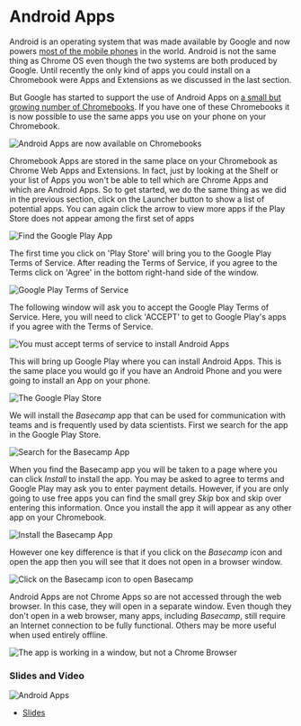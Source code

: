 


# Android Apps

Android is an operating system that was made available by Google and now powers [most of the mobile phones](https://www.statista.com/statistics/266136/global-market-share-held-by-smartphone-operating-systems/) in the world. Android is not the same thing as Chrome OS even though the two systems are both produced by Google. Until recently the only kind of apps you could install on a Chromebook were Apps and Extensions as we discussed in the last section.

But Google has started to support the use of Android Apps on [a small but growing number of Chromebooks](https://www.androidcentral.com/these-are-chromebooks-can-run-android-apps). If you have one of these Chromebooks it is now possible to use the same apps you use on your phone on your Chromebook.


![Android Apps are now available on Chromebooks](https://docs.google.com/presentation/d/1m82nWg5wtp_8WC6alsppr-UjlyK8VoORcMQnsswgNhU/export/png?id=1m82nWg5wtp_8WC6alsppr-UjlyK8VoORcMQnsswgNhU&pageid=g39fa753dc8_1_5)

Chromebook Apps are stored in the same place on your Chromebook as Chrome Web Apps and Extensions. In fact, just by looking at the Shelf or your list of Apps you won't be able to tell which are Chrome Apps and which are Android Apps. So to get started, we do the same thing as we did in the previous section, click on the Launcher button to show a list of potential apps. You can again click the arrow to view more apps if the Play Store does not appear among the first set of apps



![Find the Google Play App](https://docs.google.com/presentation/d/1m82nWg5wtp_8WC6alsppr-UjlyK8VoORcMQnsswgNhU/export/png?id=1m82nWg5wtp_8WC6alsppr-UjlyK8VoORcMQnsswgNhU&pageid=g39e0fc7e8b_0_10)


The first time you click on 'Play Store' will bring you to the Google Play Terms of Service. After reading the Terms of Service, if you agree to the Terms click on 'Agree' in the bottom right-hand side of the window.  


![Google Play Terms of Service](https://docs.google.com/presentation/d/1m82nWg5wtp_8WC6alsppr-UjlyK8VoORcMQnsswgNhU/export/png?id=1m82nWg5wtp_8WC6alsppr-UjlyK8VoORcMQnsswgNhU&pageid=g32649f1c87_1_2)


The following window will ask you to accept the Google Play Terms of Service. Here, you will need to click 'ACCEPT' to get to Google Play's apps if you agree with the Terms of Service.


![You must accept terms of service to install Android Apps](https://docs.google.com/presentation/d/1m82nWg5wtp_8WC6alsppr-UjlyK8VoORcMQnsswgNhU/export/png?id=1m82nWg5wtp_8WC6alsppr-UjlyK8VoORcMQnsswgNhU&pageid=g32649f1c87_1_17)

This will bring up Google Play where you can install Android Apps. This is the same place you would go if you have an Android Phone and you were going to install an App on your phone.



![The Google Play Store](https://docs.google.com/presentation/d/1m82nWg5wtp_8WC6alsppr-UjlyK8VoORcMQnsswgNhU/export/png?id=1m82nWg5wtp_8WC6alsppr-UjlyK8VoORcMQnsswgNhU&pageid=g32649f1c87_0_15)


We will install the _Basecamp_ app that can be used for communication with teams and is frequently used by data scientists. First we search for the app in the Google Play Store.



![Search for the Basecamp App](https://docs.google.com/presentation/d/1m82nWg5wtp_8WC6alsppr-UjlyK8VoORcMQnsswgNhU/export/png?id=1m82nWg5wtp_8WC6alsppr-UjlyK8VoORcMQnsswgNhU&pageid=g39fa753dc8_1_84)

When you find the Basecamp app you will be taken to a page where you can click _Install_ to install the app. You may be asked to agree to terms and Google Play may ask you to enter payment details. However, if you are only going to use free apps you can find the small grey _Skip_ box and skip over entering this information. Once you install the app it will appear as any other app on your Chromebook.  


![Install the Basecamp App](https://docs.google.com/presentation/d/1m82nWg5wtp_8WC6alsppr-UjlyK8VoORcMQnsswgNhU/export/png?id=1m82nWg5wtp_8WC6alsppr-UjlyK8VoORcMQnsswgNhU&pageid=g39fa753dc8_1_89)

However one key difference is that if you click on the _Basecamp_ icon and open the app then you will see that it does not open in a browser window.


![Click on the Basecamp icon to open Basecamp](https://docs.google.com/presentation/d/1m82nWg5wtp_8WC6alsppr-UjlyK8VoORcMQnsswgNhU/export/png?id=1m82nWg5wtp_8WC6alsppr-UjlyK8VoORcMQnsswgNhU&pageid=g39fa753dc8_1_94)

Android Apps are not Chrome Apps so are not accessed through the web browser. In this case, they will open in a separate window. Even though they don't open in a web browser, many apps, including _Basecamp_, still require an Internet connection to be fully functional. Others may be more useful when used entirely offline.


![The app is working in a window, but not a Chrome Browser](https://docs.google.com/presentation/d/1m82nWg5wtp_8WC6alsppr-UjlyK8VoORcMQnsswgNhU/export/png?id=1m82nWg5wtp_8WC6alsppr-UjlyK8VoORcMQnsswgNhU&pageid=g39fa753dc8_1_99)


### Slides and Video

![Android Apps](https://www.youtube.com/watch?v=TcgFb_4ghAQ)

* [Slides](https://docs.google.com/presentation/d/1m82nWg5wtp_8WC6alsppr-UjlyK8VoORcMQnsswgNhU/edit?usp=sharing)
